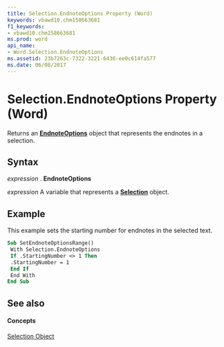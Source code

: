 ```yaml
---
title: Selection.EndnoteOptions Property (Word)
keywords: vbawd10.chm158663681
f1_keywords:
- vbawd10.chm158663681
ms.prod: word
api_name:
- Word.Selection.EndnoteOptions
ms.assetid: 23b7263c-7322-3221-6436-ee0c614fa577
ms.date: 06/08/2017
---
```



# Selection.EndnoteOptions Property (Word)

Returns an  **[EndnoteOptions](Word.EndnoteOptions.md)** object that represents the endnotes in a selection.


## Syntax

 _expression_ . **EndnoteOptions**

 _expression_ A variable that represents a **[Selection](Word.Selection.md)** object.


## Example

This example sets the starting number for endnotes in the selected text.


```vb
Sub SetEndnoteOptionsRange() 
 With Selection.EndnoteOptions 
 If .StartingNumber <> 1 Then 
 .StartingNumber = 1 
 End If 
 End With 
End Sub
```


## See also


#### Concepts


[Selection Object](Word.Selection.md)

